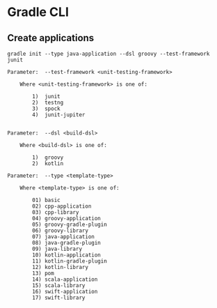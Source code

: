 # Gradle CLI

## Create applications

`gradle init --type java-application --dsl groovy --test-framework junit`

    Parameter:  --test-framework <unit-testing-framework>

        Where <unit-testing-framework> is one of:

            1)  junit
            2)  testng
            3)  spock
            4)  junit-jupiter


    Parameter:  --dsl <build-dsl>

        Where <build-dsl> is one of:

            1)  groovy
            2)  kotlin

    Parameter:  --type <template-type>

        Where <template-type> is one of:

            01) basic
            02) cpp-application
            03) cpp-library
            04) groovy-application
            05) groovy-gradle-plugin
            06) groovy-library
            07) java-application
            08) java-gradle-plugin
            09) java-library
            10) kotlin-application
            11) kotlin-gradle-plugin
            12) kotlin-library
            13) pom
            14) scala-application
            15) scala-library
            16) swift-application
            17) swift-library

